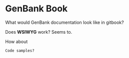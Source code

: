 # GenBank Book

What would GenBank documentation look like in gitbook?

Does **WSIWYG** work? Seems to. 

How about

````
Code samples?
````
